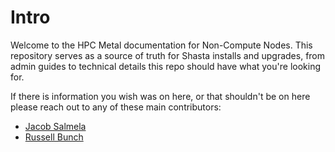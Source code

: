 # Intro

Welcome to the HPC Metal documentation for Non-Compute Nodes. This repository serves as a source of
truth for Shasta installs and upgrades, from admin guides to technical details this repo should
have what you're looking for.

If there is information you wish was on here, or that shouldn't be on here please reach out to
any of these main contributors:
- [Jacob Salmela](mailto:jacob.salmela@hpe.com)
- [Russell Bunch](mailto:rustydb@hpe.com)